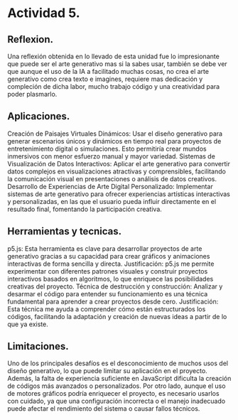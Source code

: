 # Actividad 5.
## Reflexion.
Una reflexión obtenida en lo llevado de esta unidad fue lo impresionante que puede ser el arte generativo mas si la sabes usar, también se debe ver que aunque el uso de la IA a facilitado muchas cosas, no crea el arte generativo como crea texto e imagines, requiere mas dedicación y compleción de dicha labor, mucho trabajo código y una creatividad para poder plasmarlo.
## Aplicaciones.
Creación de Paisajes Virtuales Dinámicos: Usar el diseño generativo para generar escenarios únicos y dinámicos en tiempo real para proyectos de entretenimiento digital o simulaciones. Esto permitiría crear mundos inmersivos con menor esfuerzo manual y mayor variedad.
Sistemas de Visualización de Datos Interactivos: Aplicar el arte generativo para convertir datos complejos en visualizaciones atractivas y comprensibles, facilitando la comunicación visual en presentaciones o análisis de datos creativos.
Desarrollo de Experiencias de Arte Digital Personalizado: Implementar sistemas de arte generativo para ofrecer experiencias artísticas interactivas y personalizadas, en las que el usuario pueda influir directamente en el resultado final, fomentando la participación creativa.
## Herramientas y tecnicas.
p5.js: Esta herramienta es clave para desarrollar proyectos de arte generativo gracias a su capacidad para crear gráficos y animaciones interactivas de forma sencilla y directa.
Justificación: p5.js me permite experimentar con diferentes patrones visuales y construir proyectos interactivos basados en algoritmos, lo que enriquece las posibilidades creativas del proyecto.
Técnica de destrucción y construcción: Analizar y desarmar el código para entender su funcionamiento es una técnica fundamental para aprender a crear proyectos desde cero.
Justificación: Esta técnica me ayuda a comprender cómo están estructurados los códigos, facilitando la adaptación y creación de nuevas ideas a partir de lo que ya existe.
## Limitaciones.
Uno de los principales desafíos es el desconocimiento de muchos usos del diseño generativo, lo que puede limitar su aplicación en el proyecto. Además, la falta de experiencia suficiente en JavaScript dificulta la creación de códigos más avanzados o personalizados. Por otro lado, aunque el uso de motores gráficos podría enriquecer el proyecto, es necesario usarlos con cuidado, ya que una configuración incorrecta o el manejo inadecuado puede afectar el rendimiento del sistema o causar fallos técnicos.

